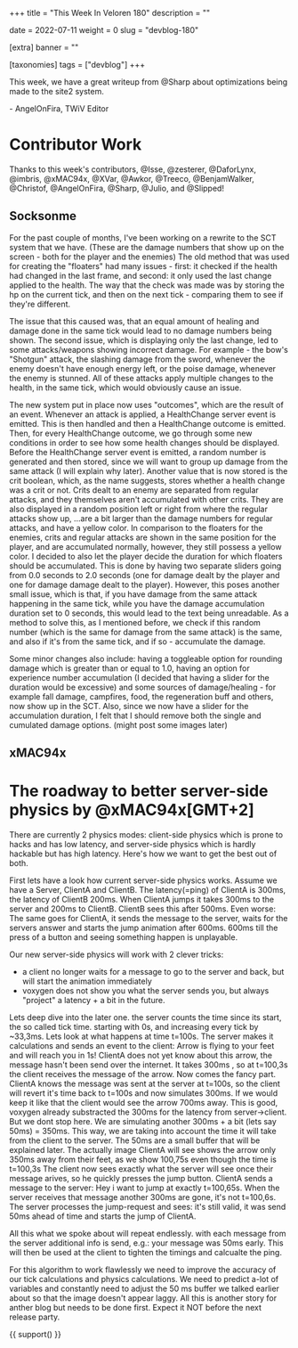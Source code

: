 +++
title = "This Week In Veloren 180"
description = ""

date = 2022-07-11
weight = 0
slug = "devblog-180"

[extra]
banner = ""

[taxonomies]
tags = ["devblog"]
+++

This week, we have a great writeup from @Sharp about optimizations being made to
the site2 system.

\- AngelOnFira, TWiV Editor

# Contributor Work

Thanks to this week's contributors, @Isse, @zesterer, @DaforLynx, @imbris,
@xMAC94x, @XVar, @Awkor, @Treeco, @BenjamWalker, @Christof, @AngelOnFira,
@Sharp, @Julio, and @Slipped!



## Socksonme

For the past couple of months, I've been working on a rewrite to the SCT system
that we have. (These are the damage numbers that show up on the screen - both
for the player and the enemies) The old method that was used for creating the
"floaters" had many issues - first: it checked if the health had changed in the
last frame, and second: it only used the last change applied to the health. The
way that the check was made was by storing the hp on the current tick, and then
on the next tick - comparing them to see if they're different. 

The issue that this caused was, that an equal amount of healing and damage done
in the same tick would lead to no damage numbers being shown. The second issue,
which is displaying only the last change, led to some attacks/weapons showing
incorrect damage. For example - the bow's "Shotgun" attack, the slashing damage
from the sword, whenever the enemy doesn't have enough energy left, or the poise
damage, whenever the enemy is stunned. All of these attacks apply multiple
changes to the health, in the same tick, which would obviously cause an issue. 

The new system put in place now uses "outcomes", which are the result of an
event. Whenever an attack is applied, a HealthChange server event is emitted.
This is then handled and then a HealthChange outcome is emitted. Then, for every
HealthChange outcome, we go through some new conditions in order to see how some
health changes should be displayed. Before the HealthChange server event is
emitted, a random number is generated and then stored, since we will want to
group up damage from the same attack (I will explain why later). Another value
that is now stored is the crit boolean, which, as the name suggests, stores
whether a health change was a crit or not. Crits dealt to an enemy are separated
from regular attacks, and they themselves aren't accumulated with other crits.
They are also displayed in a random position left or right from where the
regular attacks show up, ...are a bit larger than the damage numbers for regular
attacks, and have a yellow color. In comparison to the floaters for the enemies,
crits and regular attacks are shown in the same position for the player, and are
accumulated normally, however, they still possess a yellow color. I decided to
also let the player decide the duration for which floaters should be
accumulated. This is done by having two separate sliders going from 0.0 seconds
to 2.0 seconds (one for damage dealt by the player and one for damage damage
dealt to the player). However, this poses another small issue, which is that, if
you have damage from the same attack happening in the same tick, while you have
the damage accumulation duration set to 0 seconds, this would lead to the text
being unreadable. As a method to solve this, as I mentioned before, we check if
this random number (which is the same for damage from the same attack) is the
same, and also if it's from the same tick, and if so - accumulate the damage. 

Some minor changes also include: having a toggleable option for rounding damage
which is greater than or equal to 1.0, having an option for experience number
accumulation (I decided that having a slider for the duration would be
excessive) and some sources of damage/healing - for example fall damage,
campfires, food, the regeneration buff and others, now show up in the SCT. Also,
since we now have a slider for the accumulation duration, I felt that I should
remove both the single and cumulated damage options. (might post some images
later)

## xMAC94x

# The roadway to better server-side physics by @xMAC94x[GMT+2]

There are currently 2 physics modes: client-side physics which is prone to hacks
and has low latency, and server-side physics which is hardly hackable but has
high latency. Here's how we want to get the best out of both.

First lets have a look how current server-side physics works. Assume we have a
Server, ClientA and ClientB. The latency(=ping) of ClientA is 300ms, the latency
of ClientB 200ms. When ClientA jumps it takes 300ms to the server and 200ms to
ClientB. ClientB sees this after 500ms. Even worse: The same goes for ClientA,
it sends the message to the server, waits for the servers answer and starts the
jump animation after 600ms. 600ms till the press of a button and seeing
something happen is unplayable.

Our new server-side physics will work with 2 clever tricks:
 - a client no longer waits for a message to go to the server and back, but will
   start the animation immediately
 - voxygen does not show you what the server sends you, but always "project" a
   latency + a bit in the future.
 
Lets deep dive into the later one. the server counts the time since its start,
the so called tick time. starting with 0s, and increasing every tick by ~33,3ms.
Lets look at what happens at time t=100s. The server makes it calculations and
sends an event to the client: Arrow is flying to your feet and will reach you in
1s! ClientA does not yet know about this arrow, the message hasn't been send
over the internet. It takes 300ms , so at t=100,3s the client receives the
message of the arrow. Now comes the fancy part. ClientA knows the message was
sent at the server at t=100s, so the client will revert it's time back to t=100s
and now simulates 300ms. If we would keep it like that the client would see the
arrow 700ms away. This is good, voxygen already substracted the 300ms for the
latency from server->client. But we dont stop here. We are simulating another
300ms + a bit (lets say 50ms) = 350ms. This way, we are taking into account the
time it will take from the client to the server. The 50ms are a small buffer
that will be explained later. The actually image ClientA will see shows the
arrow only 350ms away from their feet, as we show 100,75s even though the time
is t=100,3s The client now sees exactly what the server will see once their
message arives, so he quickly presses the jump button. ClientA sends a message
to the server: Hey i want to jump at exactly t=100,65s. When the server receives
that message another 300ms are gone, it's not t=100,6s. The server processes the
jump-request and sees: it's still valid, it was send 50ms ahead of time and
starts the jump of ClientA.

All this what we spoke about will repeat endlessly. with each message from the
server additional info is send, e.g.: your message was 50ms early. This will
then be used at the client to tighten the timings and calcualte the ping.

For this algorithm to work flawlessly we need to improve the accuracy of our
tick calculations and physics calculations. We need to predict a-lot of
variables and constantly need to adjust the 50 ms buffer we talked earlier about
so that the image doesn't appear laggy. All this is another story for anther
blog but needs to be done first. Expect it NOT before the next release party.



{{ support() }}
